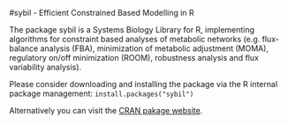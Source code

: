 #sybil - Efficient Constrained Based Modelling in R

The package sybil is a Systems Biology Library for R, implementing algorithms for constraint based analyses of metabolic networks (e.g. flux-balance analysis (FBA), minimization of metabolic adjustment (MOMA), regulatory on/off minimization (ROOM), robustness analysis and flux variability analysis).

Please consider downloading and installing the package via the R internal package management:
`install.packages("sybil")`

Alternatively you can visit the [CRAN pakage website](https://CRAN.R-project.org/package=sybil).
